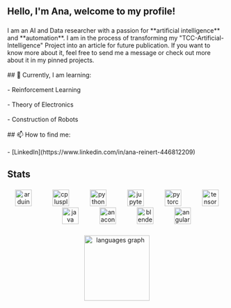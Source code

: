 <h2 align="left">Hello, I'm Ana, welcome to my profile!</h2>

###

<p align="left">I am an AI and Data researcher with a passion for **artificial intelligence** and **automation**. I am in the process of transforming my "TCC-Artificial-Intelligence" Project into an article for future publication. If you want to know more about it, feel free to send me a message or check out more about it in my pinned projects.<br><br>## 🌱 Currently, I am learning: <br><br>- Reinforcement Learning<br><br>- Theory of Electronics<br><br>- Construction of Robots<br><br>## 📫 How to find me:<br><br>- [LinkedIn](https://www.linkedin.com/in/ana-reinert-446812209)</p>

###

<h2 align="left">Stats</h2>

###

<div align="center">
  <img src="https://cdn.jsdelivr.net/gh/devicons/devicon/icons/arduino/arduino-original.svg" height="38" alt="arduino logo"  />
  <img width="40" />
  <img src="https://cdn.jsdelivr.net/gh/devicons/devicon/icons/cplusplus/cplusplus-original.svg" height="38" alt="cplusplus logo"  />
  <img width="40" />
  <img src="https://cdn.jsdelivr.net/gh/devicons/devicon/icons/python/python-original.svg" height="38" alt="python logo"  />
  <img width="40" />
  <img src="https://cdn.jsdelivr.net/gh/devicons/devicon/icons/jupyter/jupyter-original.svg" height="38" alt="jupyter logo"  />
  <img width="40" />
  <img src="https://cdn.jsdelivr.net/gh/devicons/devicon/icons/pytorch/pytorch-original.svg" height="38" alt="pytorch logo"  />
  <img width="40" />
  <img src="https://cdn.jsdelivr.net/gh/devicons/devicon/icons/tensorflow/tensorflow-original.svg" height="38" alt="tensorflow logo"  />
  <img width="40" />
  <img src="https://cdn.jsdelivr.net/gh/devicons/devicon/icons/java/java-original.svg" height="38" alt="java logo"  />
  <img width="40" />
  <img src="https://cdn.jsdelivr.net/gh/devicons/devicon/icons/anaconda/anaconda-original.svg" height="38" alt="anaconda logo"  />
  <img width="40" />
  <img src="https://cdn.jsdelivr.net/gh/devicons/devicon/icons/blender/blender-original.svg" height="38" alt="blender logo"  />
  <img width="40" />
  <img src="https://cdn.jsdelivr.net/gh/devicons/devicon/icons/angularjs/angularjs-original.svg" height="38" alt="angularjs logo"  />
</div>

###

<div align="center">
  <img src="https://github-readme-stats.vercel.app/api/top-langs?username=AnaReinert&locale=en&hide_title=false&layout=compact&card_width=320&langs_count=5&theme=vue&hide_border=true&order=2&custom_title=Most%20Used%20Languages%20-%20Projects" height="150" alt="languages graph"  />
</div>

###
